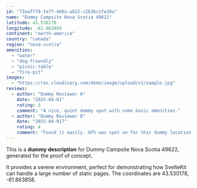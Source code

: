 ```yaml
---
id: "73aaff70-fe7f-466a-a822-c2b3bc1fe20a"
name: "Dummy Campsite Nova Scotia 49622"
latitude: 43.530178
longitude: -61.863858
continent: "north-america"
country: "canada"
region: "nova-scotia"
amenities:
  - "water"
  - "dog-friendly"
  - "picnic-table"
  - "fire-pit"
images:
  - "https://res.cloudinary.com/demo/image/upload/v1/sample.jpg"
reviews:
  - author: "Dummy Reviewer A"
    date: "2025-04-01"
    rating: 3
    comment: "A nice, quiet dummy spot with some basic amenities."
  - author: "Dummy Reviewer B"
    date: "2025-04-017"
    rating: 4
    comment: "Found it easily. GPS was spot on for this dummy location."
---
```


This is a **dummy description** for Dummy Campsite Nova Scotia 49622, generated for the proof of concept.

It provides a serene environment, perfect for demonstrating how SvelteKit can handle a large number of static pages. The coordinates are 43.530178, -61.863858.
